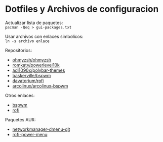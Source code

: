 # Dotfiles y Archivos de configuracion

Actualizar lista de paquetes:\
	`pacman -Qeq > gui-packages.txt`

Usar archivos con enlaces simbolicos:\
	`ln -s archivo enlace`

Repositorios:	
- [ohmyzsh/ohmyzsh](https://github.com/ohmyzsh/ohmyzsh)
- [romkatv/powerlevel10k](https://github.com/romkatv/powerlevel10k)
- [adi1090x/polybar-themes](https://github.com/adi1090x/polybar-themes)
- [baskerville/bspwm](https://github.com/baskerville/bspwm)
- [davatorium/rofi](https://github.com/davatorium/rofi)
- [arcolinux/arcolinux-bspwm](https://github.com/arcolinux/arcolinux-bspwm)

Otros enlaces:
- [bspwm](https://wiki.archlinux.org/title/bspwm)
- [rofi](https://wiki.archlinux.org/title/rofi)

Paquetes AUR:
- [networkmanager-dmenu-git](https://aur.archlinux.org/networkmanager-dmenu-git.git)
- [rofi-power-menu](https://aur.archlinux.org/rofi-power-menu.git)
